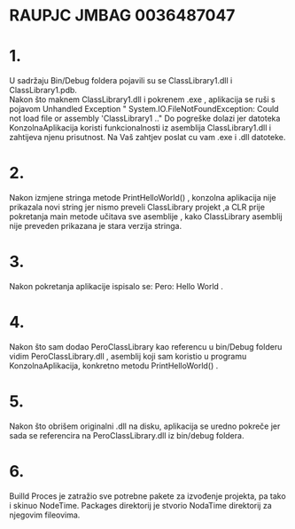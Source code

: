 # RAUPJC JMBAG 0036487047
# 1.
U sadržaju Bin/Debug foldera pojavili su se ClassLibrary1.dll i ClassLibrary1.pdb.  
Nakon što maknem ClassLibrary1.dll i pokrenem .exe , aplikacija se ruši s pojavom Unhandled Exception 
" System.IO.FileNotFoundException: Could not load file or assembly 'ClassLibrary1 .."
Do pogreške dolazi jer datoteka KonzolnaAplikacija koristi funkcionalnosti iz asemblija ClassLibrary1.dll i zahtijeva njenu prisutnost.
Na Vaš zahtjev poslat cu vam .exe i .dll datoteke.
# 2.
Nakon izmjene stringa metode PrintHelloWorld() , konzolna aplikacija nije prikazala novi string jer nismo preveli ClassLibrary projekt 
,a CLR  prije pokretanja main metode učitava sve asemblije , kako ClassLibrary asemblij nije preveden prikazana je stara verzija stringa.
# 3.
Nakon pokretanja aplikacije ispisalo se: Pero: Hello World  .
# 4. 
Nakon što sam dodao PeroClassLibrary kao referencu u bin/Debug folderu vidim PeroClassLibrary.dll , asemblij koji sam koristio 
u programu KonzolnaAplikacija, konkretno metodu PrintHelloWorld() .
# 5. 
Nakon što obrišem originalni .dll na disku, aplikacija se uredno pokreče jer sada se referencira na PeroClassLibrary.dll iz bin/debug 
foldera.
# 6.
Builld Proces je zatražio sve potrebne pakete za izvođenje projekta, pa tako i skinuo NodeTime. Packages direktorij je stvorio NodaTime 
direktorij za njegovim fileovima.
